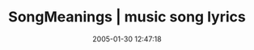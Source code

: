 ---
date: 2005-01-30 12:47:18
link:
  source: delicious
  source_url: https://del.icio.us/roytang
  text: SongMeanings | music song lyrics
  url: http://www.songmeanings.net/
slug: songmeanings-music-song-lyrics
source: delicious
tags:
- music
title: SongMeanings | music song lyrics
---
